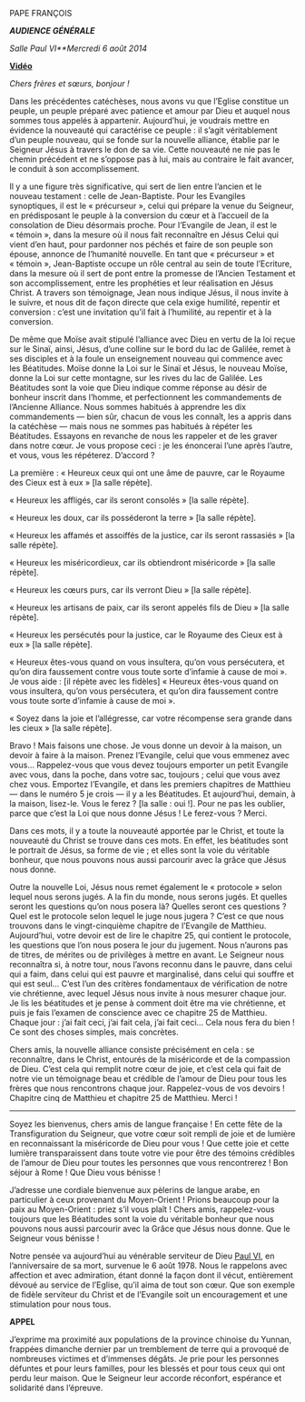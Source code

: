 PAPE FRANÇOIS

***AUDIENCE GÉNÉRALE***

*Salle Paul VI**Mercredi 6 août 2014*

**[Vidéo](http://player.rv.va/vaticanplayer.asp?language=it&tic=VA_S36UREQI)**

*Chers frères et sœurs, bonjour !*

Dans les précédentes catéchèses, nous avons vu que l’Eglise constitue un peuple, un peuple préparé avec patience et amour par Dieu et auquel nous sommes tous appelés à appartenir. Aujourd’hui, je voudrais mettre en évidence la nouveauté qui caractérise ce peuple : il s’agit véritablement d’un peuple nouveau, qui se fonde sur la nouvelle alliance, établie par le Seigneur Jésus à travers le don de sa vie. Cette nouveauté ne nie pas le chemin précédent et ne s’oppose pas à lui, mais au contraire le fait avancer, le conduit à son accomplissement.

Il y a une figure très significative, qui sert de lien entre l’ancien et le nouveau testament : celle de Jean-Baptiste. Pour les Evangiles synoptiques, il est le « précurseur », celui qui prépare la venue du Seigneur, en prédisposant le peuple à la conversion du cœur et à l’accueil de la consolation de Dieu désormais proche. Pour l’Evangile de Jean, il est le « témoin », dans la mesure où il nous fait reconnaître en Jésus Celui qui vient d’en haut, pour pardonner nos péchés et faire de son peuple son épouse, annonce de l’humanité nouvelle. En tant que « précurseur » et « témoin », Jean-Baptiste occupe un rôle central au sein de toute l’Ecriture, dans la mesure où il sert de pont entre la promesse de l’Ancien Testament et son accomplissement, entre les prophéties et leur réalisation en Jésus Christ. A travers son témoignage, Jean nous indique Jésus, il nous invite à le suivre, et nous dit de façon directe que cela exige humilité, repentir et conversion : c’est une invitation qu’il fait à l’humilité, au repentir et à la conversion.

De même que Moïse avait stipulé l’alliance avec Dieu en vertu de la loi reçue sur le Sinaï, ainsi, Jésus, d’une colline sur le bord du lac de Galilée, remet à ses disciples et à la foule un enseignement nouveau qui commence avec les Béatitudes. Moïse donne la Loi sur le Sinaï et Jésus, le nouveau Moïse, donne la Loi sur cette montagne, sur les rives du lac de Galilée. Les Béatitudes sont la voie que Dieu indique comme réponse au désir de bonheur inscrit dans l’homme, et perfectionnent les commandements de l’Ancienne Alliance. Nous sommes habitués à apprendre les dix commandements — bien sûr, chacun de vous les connaît, les a appris dans la catéchèse — mais nous ne sommes pas habitués à répéter les Béatitudes. Essayons en revanche de nous les rappeler et de les graver dans notre cœur. Je vous propose ceci : je les énoncerai l’une après l’autre, et vous, vous les répéterez. D’accord ?

La première : « Heureux ceux qui ont une âme de pauvre, car le Royaume des Cieux est à eux » [la salle répète].

« Heureux les affligés, car ils seront consolés » [la salle répète].

« Heureux les doux, car ils posséderont la terre » [la salle répète].

« Heureux les affamés et assoiffés de la justice, car ils seront rassasiés » [la salle répète].

« Heureux les miséricordieux, car ils obtiendront miséricorde » [la salle répète].

« Heureux les cœurs purs, car ils verront Dieu » [la salle répète].

« Heureux les artisans de paix, car ils seront appelés fils de Dieu » [la salle répète].

« Heureux les persécutés pour la justice, car le Royaume des Cieux est à eux » [la salle répète].

« Heureux êtes-vous quand on vous insultera, qu’on vous persécutera, et qu’on dira faussement contre vous toute sorte d’infamie à cause de moi ». Je vous aide : [il répète avec les fidèles] « Heureux êtes-vous quand on vous insultera, qu’on vous persécutera, et qu’on dira faussement contre vous toute sorte d’infamie à cause de moi ».

« Soyez dans la joie et l’allégresse, car votre récompense sera grande dans les cieux » [la salle répète].

Bravo ! Mais faisons une chose. Je vous donne un devoir à la maison, un devoir à faire à la maison. Prenez l’Evangile, celui que vous emmenez avec vous... Rappelez-vous que vous devez toujours emporter un petit Evangile avec vous, dans la poche, dans votre sac, toujours ; celui que vous avez chez vous. Emportez l’Evangile, et dans les premiers chapitres de Matthieu — dans le numéro 5 je crois — il y a les Béatitudes. Et aujourd’hui, demain, à la maison, lisez-le. Vous le ferez ? [la salle : oui !]. Pour ne pas les oublier, parce que c’est la Loi que nous donne Jésus ! Le ferez-vous ? Merci.

Dans ces mots, il y a toute la nouveauté apportée par le Christ, et toute la nouveauté du Christ se trouve dans ces mots. En effet, les béatitudes sont le portrait de Jésus, sa forme de vie ; et elles sont la voie du véritable bonheur, que nous pouvons nous aussi parcourir avec la grâce que Jésus nous donne.

Outre la nouvelle Loi, Jésus nous remet également le « protocole » selon lequel nous serons jugés. A la fin du monde, nous serons jugés. Et quelles seront les questions qu’on nous posera là? Quelles seront ces questions ? Quel est le protocole selon lequel le juge nous jugera ? C’est ce que nous trouvons dans le vingt-cinquième chapitre de l’Evangile de Matthieu. Aujourd’hui, votre devoir est de lire le chapitre 25, qui contient le protocole, les questions que l’on nous posera le jour du jugement. Nous n’aurons pas de titres, de mérites ou de privilèges à mettre en avant. Le Seigneur nous reconnaîtra si, à notre tour, nous l’avons reconnu dans le pauvre, dans celui qui a faim, dans celui qui est pauvre et marginalisé, dans celui qui souffre et qui est seul... C’est l’un des critères fondamentaux de vérification de notre vie chrétienne, avec lequel Jésus nous invite à nous mesurer chaque jour. Je lis les béatitudes et je pense à comment doit être ma vie chrétienne, et puis je fais l’examen de conscience avec ce chapitre 25 de Matthieu. Chaque jour : j’ai fait ceci, j’ai fait cela, j’ai fait ceci... Cela nous fera du bien ! Ce sont des choses simples, mais concrètes.

Chers amis, la nouvelle alliance consiste précisément en cela : se reconnaître, dans le Christ, entourés de la miséricorde et de la compassion de Dieu. C’est cela qui remplit notre cœur de joie, et c’est cela qui fait de notre vie un témoignage beau et crédible de l’amour de Dieu pour tous les frères que nous rencontrons chaque jour. Rappelez-vous de vos devoirs ! Chapitre cinq de Matthieu et chapitre 25 de Matthieu. Merci !

* * *

Soyez les bienvenus, chers amis de langue française ! En cette fête de la Transfiguration du Seigneur, que votre cœur soit rempli de joie et de lumière en reconnaissant la miséricorde de Dieu pour vous ! Que cette joie et cette lumière transparaissent dans toute votre vie pour être des témoins crédibles de l’amour de Dieu pour toutes les personnes que vous rencontrerez ! Bon séjour à Rome ! Que Dieu vous bénisse !

J’adresse une cordiale bienvenue aux pèlerins de langue arabe, en particulier à ceux provenant du Moyen-Orient ! Prions beaucoup pour la paix au Moyen-Orient : priez s’il vous plaît ! Chers amis, rappelez-vous toujours que les Béatitudes sont la voie du véritable bonheur que nous pouvons nous aussi parcourir avec la Grâce que Jésus nous donne. Que le Seigneur vous bénisse !

Notre pensée va aujourd’hui au vénérable serviteur de Dieu [Paul VI](http://www.vatican.va/holy_father/paul_vi/index_fr.htm), en l’anniversaire de sa mort, survenue le 6 août 1978. Nous le rappelons avec affection et avec admiration, étant donné la façon dont il vécut, entièrement dévoué au service de l’Eglise, qu’il aima de tout son cœur. Que son exemple de fidèle serviteur du Christ et de l’Evangile soit un encouragement et une stimulation pour nous tous.

**APPEL**

J’exprime ma proximité aux populations de la province chinoise du Yunnan, frappées dimanche dernier par un tremblement de terre qui a provoqué de nombreuses victimes et d’immenses dégâts. Je prie pour les personnes défuntes et pour leurs familles, pour les blessés et pour tous ceux qui ont perdu leur maison. Que le Seigneur leur accorde réconfort, espérance et solidarité dans l’épreuve.